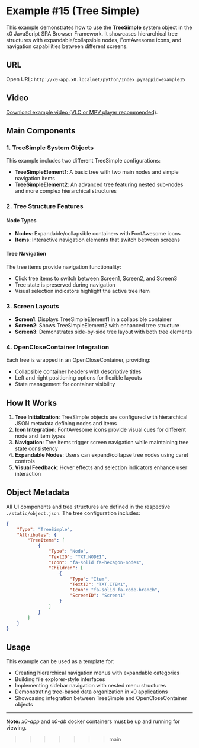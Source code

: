 # Example #15 (Tree Simple)

This example demonstrates how to use the **TreeSimple** system object in the x0 JavaScript SPA Browser Framework. It showcases hierarchical tree structures with expandable/collapsible nodes, FontAwesome icons, and navigation capabilities between different screens.

## URL

Open URL: `http://x0-app.x0.localnet/python/Index.py?appid=example15`

## Video

[Download example video (VLC or MPV player recommended)](https://download.webcodex.de/x0/video/x0-example-15-tree-simple.mkv).

## Main Components

### 1. TreeSimple System Objects

This example includes two different TreeSimple configurations:

- **TreeSimpleElement1**: A basic tree with two main nodes and simple navigation items
- **TreeSimpleElement2**: An advanced tree featuring nested sub-nodes and more complex hierarchical structures

### 2. Tree Structure Features

#### Node Types
- **Nodes**: Expandable/collapsible containers with FontAwesome icons
- **Items**: Interactive navigation elements that switch between screens

#### Tree Navigation
The tree items provide navigation functionality:
- Click tree items to switch between Screen1, Screen2, and Screen3
- Tree state is preserved during navigation
- Visual selection indicators highlight the active tree item

### 3. Screen Layouts

- **Screen1**: Displays TreeSimpleElement1 in a collapsible container
- **Screen2**: Shows TreeSimpleElement2 with enhanced tree structure
- **Screen3**: Demonstrates side-by-side tree layout with both tree elements

### 4. OpenCloseContainer Integration

Each tree is wrapped in an OpenCloseContainer, providing:
- Collapsible container headers with descriptive titles
- Left and right positioning options for flexible layouts
- State management for container visibility

## How It Works

1. **Tree Initialization**: TreeSimple objects are configured with hierarchical JSON metadata defining nodes and items
2. **Icon Integration**: FontAwesome icons provide visual cues for different node and item types
3. **Navigation**: Tree items trigger screen navigation while maintaining tree state consistency
4. **Expandable Nodes**: Users can expand/collapse tree nodes using caret controls
5. **Visual Feedback**: Hover effects and selection indicators enhance user interaction

## Object Metadata

All UI components and tree structures are defined in the respective `./static/object.json`. The tree configuration includes:

```json
{
    "Type": "TreeSimple",
    "Attributes": {
        "TreeItems": [
            {
                "Type": "Node",
                "TextID": "TXT.NODE1",
                "Icon": "fa-solid fa-hexagon-nodes",
                "Children": [
                    {
                        "Type": "Item",
                        "TextID": "TXT.ITEM1",
                        "Icon": "fa-solid fa-code-branch",
                        "ScreenID": "Screen1"
                    }
                ]
            }
        ]
    }
}
```

## Usage

This example can be used as a template for:

- Creating hierarchical navigation menus with expandable categories
- Building file explorer-style interfaces
- Implementing sidebar navigation with nested menu structures
- Demonstrating tree-based data organization in x0 applications
- Showcasing integration between TreeSimple and OpenCloseContainer objects

---

**Note:** *x0-app* and *x0-db* docker containers must be up and running for viewing.
>>>>>>> main
